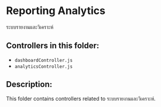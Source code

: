 # Reporting Analytics

ระบบรายงานและวิเคราะห์

## Controllers in this folder:

- `dashboardController.js`
- `analyticsController.js`

## Description:

This folder contains controllers related to ระบบรายงานและวิเคราะห์.
